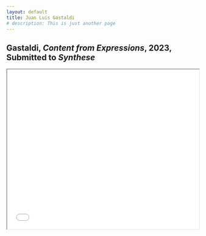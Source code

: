 ```yaml
---
layout: default
title: Juan Luis Gastaldi
# description: This is just another page
---
```


<script src="{{ 'assets/js/random-color.js' }}"></script>

## Gastaldi, *Content from Expressions*, 2023, Submitted to *Synthese*

<!-- <iframe src="./assets/pdf/Gastaldi2023s.pdf" width="100%" height="500px"></iframe> -->

<iframe src="./assets/pdf/Gastaldi2023s.pdf" width="100%" height="420vh"></iframe>
